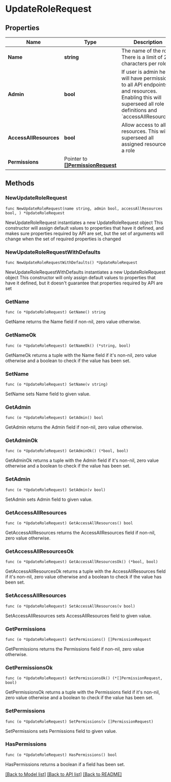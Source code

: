 # UpdateRoleRequest

## Properties

Name | Type | Description | Notes
------------ | ------------- | ------------- | -------------
**Name** | **string** | The name of the role. There is a limit of 255 characters per role. | 
**Admin** | **bool** | If user is admin he will have permissions to all API endpoints and resources. Enabling this will superseed all role definitions and &#x60;accessAllResources&#x60;. | 
**AccessAllResources** | **bool** | Allow access to all resources. This will superseed all assigned resources in a role | 
**Permissions** | Pointer to [**[]PermissionRequest**](PermissionRequest.md) |  | [optional] 

## Methods

### NewUpdateRoleRequest

`func NewUpdateRoleRequest(name string, admin bool, accessAllResources bool, ) *UpdateRoleRequest`

NewUpdateRoleRequest instantiates a new UpdateRoleRequest object
This constructor will assign default values to properties that have it defined,
and makes sure properties required by API are set, but the set of arguments
will change when the set of required properties is changed

### NewUpdateRoleRequestWithDefaults

`func NewUpdateRoleRequestWithDefaults() *UpdateRoleRequest`

NewUpdateRoleRequestWithDefaults instantiates a new UpdateRoleRequest object
This constructor will only assign default values to properties that have it defined,
but it doesn't guarantee that properties required by API are set

### GetName

`func (o *UpdateRoleRequest) GetName() string`

GetName returns the Name field if non-nil, zero value otherwise.

### GetNameOk

`func (o *UpdateRoleRequest) GetNameOk() (*string, bool)`

GetNameOk returns a tuple with the Name field if it's non-nil, zero value otherwise
and a boolean to check if the value has been set.

### SetName

`func (o *UpdateRoleRequest) SetName(v string)`

SetName sets Name field to given value.


### GetAdmin

`func (o *UpdateRoleRequest) GetAdmin() bool`

GetAdmin returns the Admin field if non-nil, zero value otherwise.

### GetAdminOk

`func (o *UpdateRoleRequest) GetAdminOk() (*bool, bool)`

GetAdminOk returns a tuple with the Admin field if it's non-nil, zero value otherwise
and a boolean to check if the value has been set.

### SetAdmin

`func (o *UpdateRoleRequest) SetAdmin(v bool)`

SetAdmin sets Admin field to given value.


### GetAccessAllResources

`func (o *UpdateRoleRequest) GetAccessAllResources() bool`

GetAccessAllResources returns the AccessAllResources field if non-nil, zero value otherwise.

### GetAccessAllResourcesOk

`func (o *UpdateRoleRequest) GetAccessAllResourcesOk() (*bool, bool)`

GetAccessAllResourcesOk returns a tuple with the AccessAllResources field if it's non-nil, zero value otherwise
and a boolean to check if the value has been set.

### SetAccessAllResources

`func (o *UpdateRoleRequest) SetAccessAllResources(v bool)`

SetAccessAllResources sets AccessAllResources field to given value.


### GetPermissions

`func (o *UpdateRoleRequest) GetPermissions() []PermissionRequest`

GetPermissions returns the Permissions field if non-nil, zero value otherwise.

### GetPermissionsOk

`func (o *UpdateRoleRequest) GetPermissionsOk() (*[]PermissionRequest, bool)`

GetPermissionsOk returns a tuple with the Permissions field if it's non-nil, zero value otherwise
and a boolean to check if the value has been set.

### SetPermissions

`func (o *UpdateRoleRequest) SetPermissions(v []PermissionRequest)`

SetPermissions sets Permissions field to given value.

### HasPermissions

`func (o *UpdateRoleRequest) HasPermissions() bool`

HasPermissions returns a boolean if a field has been set.


[[Back to Model list]](../README.md#documentation-for-models) [[Back to API list]](../README.md#documentation-for-api-endpoints) [[Back to README]](../README.md)


